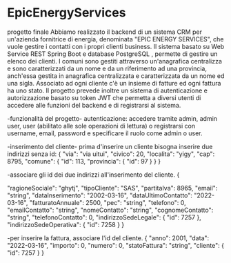 # EpicEnergyServices
 progetto finale
Abbiamo realizzato il backend di un sistema CRM per un'azienda fornitrice di energia, denominata "EPIC ENERGY SERVICES", che vuole gestire i contatti con i propri clienti business.
Il sistema basato su Web Service REST Spring Boot e database PostgreSQL , permette di gestire un elenco dei clienti.
I comuni sono gestiti attraverso un'anagrafica centralizza e sono caratterizzati da un nome e da un riferimento ad una provincia, anch'essa gestita in anagrafica centralizzata e caratterizzata da un nome ed una sigla. 
Associato ad ogni cliente c'è un insieme di fatture ed ogni fattura ha uno stato. 
Il progetto prevede inoltre un sistema di autenticazione e autorizzazione basato su token JWT che permetta a diversi utenti di accedere alle funzioni del backend e di registrarsi al sistema.

-funzionalità del progetto-
autenticazione:
  accedere tramite admin, admin
          user, user (abilitato alle sole operazioni di lettura)
 o registrarsi con username, email, password e specificare il ruolo come admin o user.

-inserimento del cliente-
prima d'inserire un cliente bisogna inserire due indirizzi senza id:
{
  "via": "via uitui",
  "civico": 20,
  "localita": "yigy",
  "cap": 8795,
  "comune": {
    "id": 113,
    "provincia": {
      "id": 97
    }
  }
}
        
-associare gli id dei due indirizzi all'inserimento del cliente.
{

  "ragioneSociale": "ghytj",
  "tipoCliente": "SAS",
  "partitaIva": 8965,
  "email": "string",
  "dataInserimento": "2002-03-16",
  "dataUltimoContatto": "2022-03-16",
  "fatturatoAnnuale": 2500,
  "pec": "string",
  "telefono": 0,
  "emailContatto": "string",
  "nomeContatto": "string",
  "cognomeContatto": "string",
  "telefonoContatto": 0,
  "indirizzoSedeLegale": {
    "id": 7257
  },
  "indirizzoSedeOperativa": {
    "id": 7258
  }
} 


-per inserire la fattura, associare l'id del cliente.
{
  "anno": 2001,
  "data": "2022-03-16",
  "importo": 0,
  "numero": 0,
  "statoFattura": "string",
  "cliente": {
    "id": 7257
 }
}







